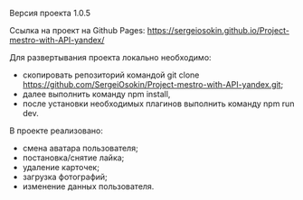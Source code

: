 Версия проекта 1.0.5

Ссылка на проект на Github Pages:
https://sergeiosokin.github.io/Project-mestro-with-API-yandex/

Для развертывания проекта локально необходимо:
- скопировать репозиторий командой git clone https://github.com/SergeiOsokin/Project-mestro-with-API-yandex.git;
- далее выполнить команду npm install, 
- после установки необходимых плагинов выполнить команду npm run dev. 

В проекте реализовано:
- смена аватара пользователя;
- постановка/снятие лайка;
- удаление карточек;
- загрузка фотографий;
- изменение данных пользователя.